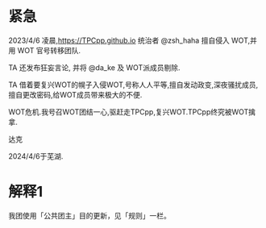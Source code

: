 # 紧急

2023/4/6 凌晨,<https://TPCpp.github.io> 统治者 @zsh_haha 擅自侵入 WOT,并用 WOT 官号转移团队.

TA 还发布狂妄言论, 并将 @da_ke 及 WOT派成员剔除.

TA 借着要复兴WOT的幌子入侵WOT,号称人人平等,擅自发动政变,深夜骚扰成员,擅自更改密码,给WOT成员带来极大的不便.

WOT危机.我号召WOT团结一心,驱赶走TPCpp,复兴WOT.TPCpp终究被WOT擒拿.

达克

2024/4/6于芜湖.

# 解释1

我团使用「公共团主」目的更新，见「规则」一栏。